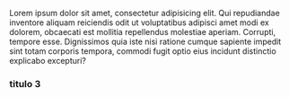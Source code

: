 
Lorem ipsum dolor sit amet, consectetur adipisicing elit. Qui repudiandae inventore aliquam reiciendis odit ut voluptatibus adipisci amet modi ex dolorem, obcaecati est mollitia repellendus molestiae aperiam. Corrupti, tempore esse. Dignissimos quia iste nisi ratione cumque sapiente impedit sint totam corporis tempora, commodi fugit optio eius incidunt distinctio explicabo excepturi?

### titulo 3
